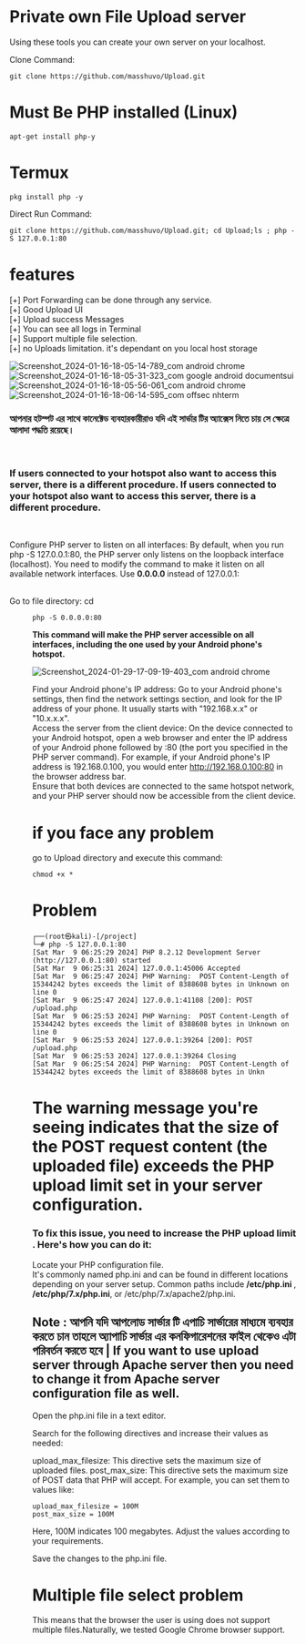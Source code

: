 # Private own File Upload server

Using these tools you can create your own server on your localhost.

Clone Command: 
```
git clone https://github.com/masshuvo/Upload.git
```
# Must Be PHP installed (Linux)

```
apt-get install php-y
```
# Termux
```
pkg install php -y
```

Direct Run Command: 
```
git clone https://github.com/masshuvo/Upload.git; cd Upload;ls ; php -S 127.0.0.1:80
```

# features 
[+] Port Forwarding can be done through any service. </br>
[+] Good Upload UI </br>
[+] Upload success Messages </br>
[+] You can see all logs in Terminal </br>
[+] Support multiple file selection. </br>
[+] no Uploads limitation. it's dependant on you local host storage

![Screenshot_2024-01-16-18-05-14-789_com android chrome](https://github.com/masshuvo/Upload/assets/108648096/56cd60d3-5cf7-4079-aba3-83fe758b1405) </br>
![Screenshot_2024-01-16-18-05-31-323_com google android documentsui](https://github.com/masshuvo/Upload/assets/108648096/d2af1bbc-0dce-4a69-802a-4da5eb621264) </br>
![Screenshot_2024-01-16-18-05-56-061_com android chrome](https://github.com/masshuvo/Upload/assets/108648096/584a2c82-064f-42f9-992f-5506fd8f3730) </br>
![Screenshot_2024-01-16-18-06-14-595_com offsec nhterm](https://github.com/masshuvo/Upload/assets/108648096/562d3998-b5ec-4de6-aceb-625092432fc8)

### আপনার হটস্পট এর সাথে কানেক্টেড ব্যবহারকারীরাও যদি এই সার্ভার টির অ্যাক্সেস নিতে চায় সে ক্ষেত্রে আলাদা পদ্ধতি রয়েছে।  
</br>

### If users connected to your hotspot also want to access this server, there is a different procedure.  If users connected to your hotspot also want to access this server, there is a different procedure.  
</br>
<p> Configure PHP server to listen on all interfaces: By default, when you run php -S 127.0.0.1:80, the PHP server only listens on the loopback interface (localhost). You need to modify the command to make it listen on all available network interfaces. Use <b> 0.0.0.0 </b> instead of 127.0.0.1: </p>

</br>
Go to file directory: cd <dir>

```
php -S 0.0.0.0:80
```
<b>This command will make the PHP server accessible on all interfaces, including the one used by your Android phone's hotspot. </b> </br>

![Screenshot_2024-01-29-17-09-19-403_com android chrome](https://github.com/masshuvo/Upload/assets/108648096/fe143f2e-de11-46f9-aaa7-2d646b7b30aa)

Find your Android phone's IP address: Go to your Android phone's settings, then find the network settings section, and look for the IP address of your phone. It usually starts with "192.168.x.x" or "10.x.x.x".
</br>
Access the server from the client device: On the device connected to your Android hotspot, open a web browser and enter the IP address of your Android phone followed by :80 (the port you specified in the PHP server command). For example, if your Android phone's IP address is 192.168.0.100, you would enter http://192.168.0.100:80 in the browser address bar.
</br>
Ensure that both devices are connected to the same hotspot network, and your PHP server should now be accessible from the client device.


# if you face any problem 
go to Upload directory and execute this command: 

```
chmod +x *
```
# Problem
``` 
┌──(root㉿kali)-[/project]
└─# php -S 127.0.0.1:80
[Sat Mar  9 06:25:29 2024] PHP 8.2.12 Development Server (http://127.0.0.1:80) started
[Sat Mar  9 06:25:31 2024] 127.0.0.1:45006 Accepted
[Sat Mar  9 06:25:47 2024] PHP Warning:  POST Content-Length of 15344242 bytes exceeds the limit of 8388608 bytes in Unknown on line 0
[Sat Mar  9 06:25:47 2024] 127.0.0.1:41108 [200]: POST /upload.php
[Sat Mar  9 06:25:53 2024] PHP Warning:  POST Content-Length of 15344242 bytes exceeds the limit of 8388608 bytes in Unknown on line 0
[Sat Mar  9 06:25:53 2024] 127.0.0.1:39264 [200]: POST /upload.php
[Sat Mar  9 06:25:53 2024] 127.0.0.1:39264 Closing
[Sat Mar  9 06:25:54 2024] PHP Warning:  POST Content-Length of 15344242 bytes exceeds the limit of 8388608 bytes in Unkn
```
# The warning message you're seeing indicates that the size of the POST request content (the uploaded file) exceeds the PHP upload limit set in your server configuration.

### To fix this issue, you need to increase the <b>PHP upload limit </b>. Here's how you can do it:

Locate your PHP configuration file. </br>
It's commonly named php.ini and can be found in different locations depending on your server setup. Common paths include <b> /etc/php.ini </b>, <b> /etc/php/7.x/php.ini</b>, or /etc/php/7.x/apache2/php.ini. 

## Note : আপনি যদি আপলোড সার্ভার টি এপাচি সার্ভারের মাধ্যমে ব্যবহার করতে চান তাহলে অ্যাপাচি সার্ভার এর কনফিগারেশনের ফাইল থেকেও এটা পরিবর্তন করতে হবে | If you want to use upload server through Apache server then you need to change it from Apache server configuration file as well.

Open the php.ini file in a text editor.

Search for the following directives and increase their values as needed:

upload_max_filesize: This directive sets the maximum size of uploaded files.
post_max_size: This directive sets the maximum size of POST data that PHP will accept.
For example, you can set them to values like:

```
upload_max_filesize = 100M
post_max_size = 100M

```

Here, 100M indicates 100 megabytes. Adjust the values according to your requirements.

Save the changes to the php.ini file.

# Multiple file select problem

<p> This means that the browser the user is using does not support multiple files.Naturally, we tested Google Chrome browser support.
</p>
